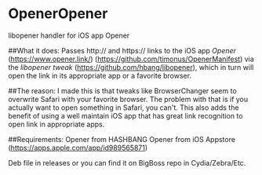 # OpenerOpener
libopener handler for iOS app Opener

##What it does:
Passes http:// and https:// links to the iOS app *Opener* (https://www.opener.link/) (https://github.com/timonus/OpenerManifest) via the *libopener tweak* (https://github.com/hbang/libopener), which in turn will open the link in its appropriate app or a favorite browser.

##The reason:
I made this is that tweaks like BrowserChanger seem to overwrite Safari with your favorite browser. The problem with that is if you actually want to open something in Safari, you can't. This also adds the benefit of using a well maintain iOS app that has great link recognition to open link in appropriate apps.

##Requirements:
Opener from HASHBANG
Opener from iOS Appstore (https://apps.apple.com/app/id989565871)


Deb file in releases or you can find it on BigBoss repo in Cydia/Zebra/Etc.

